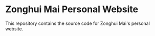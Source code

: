 # Zonghui Mai Personal Website

This repository contains the source code for Zonghui Mai's personal website.